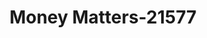 ---
f_zip-code: 38866
f_state-code: MS
title: Money Matters-21577
f_phone: 662-869-3100
f_city-only: Saltillo
f_address: 2546 Hwy 145 Town Creek Plz Saltillo
f_location-unique-id: '21577'
slug: money-matters-21577
updated-on: '2024-05-30T13:46:58.046Z'
created-on: '2024-05-30T13:36:59.803Z'
published-on: '2024-05-30T13:54:32.469Z'
f_city-state: cms/city/saltillo-ms.md
f_company: cms/company/money-matters.md
f_state: cms/state/mississippi.md
layout: '[payday-loan].html'
tags: payday-loan
---
